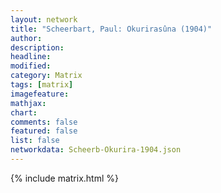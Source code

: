 ```yaml
---
layout: network
title: "Scheerbart, Paul: Okurirasûna (1904)"
author:
description:
headline:
modified:
category: Matrix
tags: [matrix]
imagefeature: 
mathjax: 
chart: 
comments: false
featured: false
list: false
networkdata: Scheerb-Okurira-1904.json
---
```

{% include matrix.html %}
